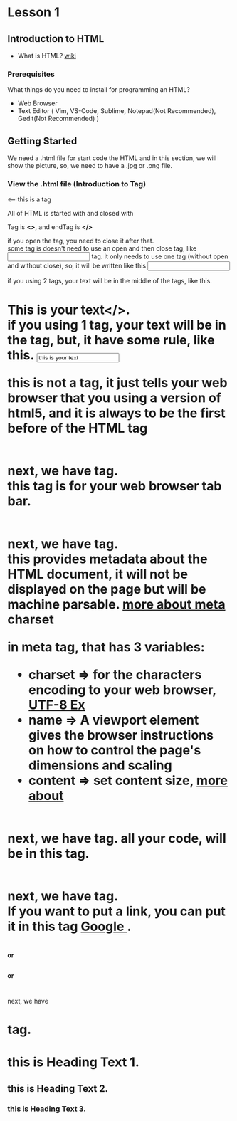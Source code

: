 # Lesson 1

## Introduction to HTML

* What is HTML? [wiki](https://en.wikipedia.org/wiki/HTML)

### Prerequisites

What things do you need to install for programming an HTML?  

* Web Browser
* Text Editor ( Vim, VS-Code, Sublime, Notepad(Not Recommended), Gedit(Not Recommended) )

## Getting Started

We need a .html file for start code the HTML and in this section, we will show the picture, so, we need to have a .jpg or .png file.

### View the .html file (Introduction to Tag)

**<html>** <-- this is a tag

All of HTML is started with <html> and closed with </html>

**</html>**

Tag is **<>**, and endTag is **</>**  

if you open the tag, you need to close it after that.  
some tag is doesn't need to use an open and then close tag, like **<input>** tag. it only needs to use one tag (without open and without close), so, it will be written like this **<input/>**  

if you using 2 tags, your text will be in the middle of the tags, like this. **<h1>This is your text</>**.  
if you using 1 tag, your text will be in the tag, but, it have some rule, like this. **<input value="this is your text"/>**

**<!DOCTYPE html>** this is not a tag, it just tells your web browser that you using a version of html5, and it is always to be the first before of the HTML tag

**<head></head>**  
next, we have **<head>** tag.  
this tag is for your web browser tab bar.

**<meta />**  
next, we have **<meta />** tag.  
this provides metadata about the HTML document, it will not be displayed on the page but will be machine parsable. [more about meta](https://www.w3schools.com/tags/tag_meta.asp)  
charset  

in **meta** tag, that has 3 variables:
* charset => for the characters encoding to your web browser, [UTF-8 Ex](https://www.w3schools.com/html/html_charset.asp)
* name => A <meta> viewport element gives the browser instructions on how to control the page's dimensions and scaling
* content => set content size, [more about](https://www.w3schools.com/tags/tag_meta.asp)

**<body>**  
next, we have **<body></body>** tag.
all your code, will be in this tag.

**<a></a>**  
next, we have **<a>** tag.  
If you want to put a link, you can put it in this tag **<a href="www.google.com"> Google </a>**.

**<h1></h1> or <h2></h2> or <h3></h3>**  
next, we have **<h1>** tag.
# this is Heading Text 1.
## this is Heading Text 2.
### this is Heading Text 3.

